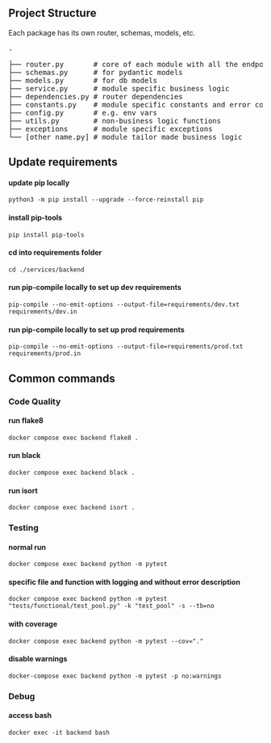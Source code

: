 ## Project Structure

Each package has its own router, schemas, models, etc.

<pre>
. <br>
├── router.py       # core of each module with all the endpoints 
├── schemas.py      # for pydantic models
├── models.py       # for db models
├── service.py      # module specific business logic
├── dependencies.py # router dependencies
├── constants.py    # module specific constants and error codes
├── config.py       # e.g. env vars
├── utils.py        # non-business logic functions
├── exceptions      # module specific exceptions
└── [other_name.py] # module tailor made business logic
</pre>

## Update requirements

#### update pip locally

```
python3 -m pip install --upgrade --force-reinstall pip
```

#### install pip-tools

```
pip install pip-tools
```
#### cd into requirements folder
```
cd ./services/backend
```

#### run pip-compile locally to set up dev requirements

```
pip-compile --no-emit-options --output-file=requirements/dev.txt requirements/dev.in
```

#### run pip-compile locally to set up prod requirements

```
pip-compile --no-emit-options --output-file=requirements/prod.txt requirements/prod.in
```

## Common commands

### Code Quality

#### run flake8

```
docker compose exec backend flake8 .
```

#### run black

```
docker compose exec backend black .
```

#### run isort
```
docker compose exec backend isort .
```

### Testing

#### normal run

```
docker compose exec backend python -m pytest
```

#### specific file and function with logging and without error description

```
docker compose exec backend python -m pytest "tests/functional/test_pool.py" -k "test_pool" -s --tb=no
```

#### with coverage

```
docker compose exec backend python -m pytest --cov="."
```

#### disable warnings

```
docker-compose exec backend python -m pytest -p no:warnings
```

### Debug

#### access bash

```
docker exec -it backend bash
```
